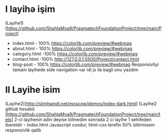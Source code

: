 # I layihə işim

(Layihe1)[https://github.com/ShahlaMva9/PragmatechFoundationProject/tree/main/Project]

- index.html - 100% https://colorlib.com/preview/#webmag
- about.html - 100% https://colorlib.com/preview/#webmag
- category.html -100% https://colorlib.com/preview/#webmag
- contact.html -100% http://127.0.0.1:5500/Project/contact.html
- blog-post - 100% https://colorlib.com/preview/#webmag
  Responsivliyi tamam
  layihede side navigation var idi js ile bagli onu yazdim

# II Layihe isim

(Layihe2)[http://slimhamdi.net/moscow/demos/index-dark.html]
(Layihe2 github hesabi)[https://github.com/ShahlaMva9/PragmatechFoundationProject/tree/main/tets]
2-ci layihenin adin deyise bilmedim sonrada
2 ci layihe 1 sehifeden ibaretdir - index.html
Javascript coxdur,
html-css terefin 50% bitirmisem
responsivlik qalib
